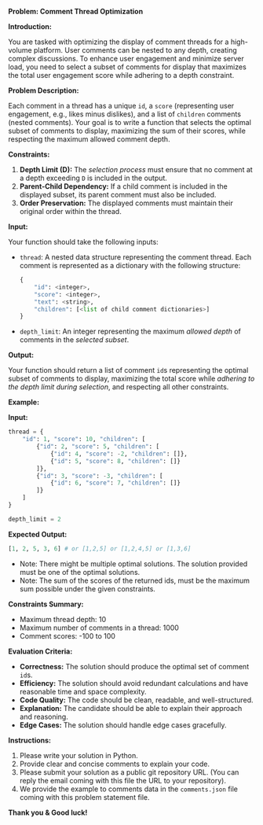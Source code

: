 **Problem: Comment Thread Optimization**

**Introduction:**

You are tasked with optimizing the display of comment threads for a high-volume platform. User comments can be nested to any depth, creating complex discussions. To enhance user engagement and minimize server load, you need to select a subset of comments for display that maximizes the total user engagement score while adhering to a depth constraint.

**Problem Description:**

Each comment in a thread has a unique `id`, a `score` (representing user engagement, e.g., likes minus dislikes), and a list of `children` comments (nested comments). Your goal is to write a function that selects the optimal subset of comments to display, maximizing the sum of their scores, while respecting the maximum allowed comment depth.

**Constraints:**

1.  **Depth Limit (D):** The *selection process* must ensure that no comment at a depth exceeding `D` is included in the output.
2.  **Parent-Child Dependency:** If a child comment is included in the displayed subset, its parent comment must also be included.
3.  **Order Preservation:** The displayed comments must maintain their original order within the thread.

**Input:**

Your function should take the following inputs:

* `thread`: A nested data structure representing the comment thread. Each comment is represented as a dictionary with the following structure:

    ```python
    {
        "id": <integer>,
        "score": <integer>,
        "text": <string>,
        "children": [<list of child comment dictionaries>]
    }
    ```

* `depth_limit`: An integer representing the maximum *allowed depth* of comments in the *selected subset*.

**Output:**

Your function should return a list of comment `id`s representing the optimal subset of comments to display, maximizing the total score while *adhering to the depth limit during selection*, and respecting all other constraints.

**Example:**

**Input:**

```python
thread = {
    "id": 1, "score": 10, "children": [
        {"id": 2, "score": 5, "children": [
            {"id": 4, "score": -2, "children": []},
            {"id": 5, "score": 8, "children": []}
        ]},
        {"id": 3, "score": -3, "children": [
            {"id": 6, "score": 7, "children": []}
        ]}
    ]
}

depth_limit = 2
```

**Expected Output:**

```python
[1, 2, 5, 3, 6] # or [1,2,5] or [1,2,4,5] or [1,3,6]
```

* Note: There might be multiple optimal solutions. The solution provided must be one of the optimal solutions.
* Note: The sum of the scores of the returned ids, must be the maximum sum possible under the given constraints.

**Constraints Summary:**

* Maximum thread depth: 10
* Maximum number of comments in a thread: 1000
* Comment scores: -100 to 100

**Evaluation Criteria:**

* **Correctness:** The solution should produce the optimal set of comment `id`s.
* **Efficiency:** The solution should avoid redundant calculations and have reasonable time and space complexity.
* **Code Quality:** The code should be clean, readable, and well-structured.
* **Explanation:** The candidate should be able to explain their approach and reasoning.
* **Edge Cases:** The solution should handle edge cases gracefully.

**Instructions:**

1.  Please write your solution in Python.
2.  Provide clear and concise comments to explain your code.
3.  Please submit your solution as a public git repository URL. (You can reply the email coming with this file the URL to your repository).
4.  We provide the example to comments data in the `comments.json` file coming with this problem statement file.

**Thank you & Good luck!**
